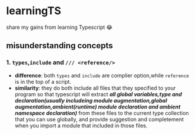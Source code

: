 # learningTS
share my gains from learning Typescript :joy:

## misunderstanding concepts
### 1. `types`,`include` and `/// <reference/>`
   - **difference**: both `types` and `include` are complier option,while `reference` is in the top of a script.
   - **similarity**: they do both include all files that they specified to your program so that typescript will extract ***all global variables,type and declaration(usually includeing module augmentation,global augmentation,ambient(runtime) module declaration and ambient namespace declaration)*** from these files to the current type collection that you can use globally, and provide suggestion and completement when you import a module that included in those files.